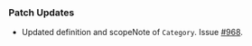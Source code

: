 ### Patch Updates
  
- Updated definition and scopeNote of `Category`. Issue [#968](https://github.com/semanticarts/gist/issues/968).
